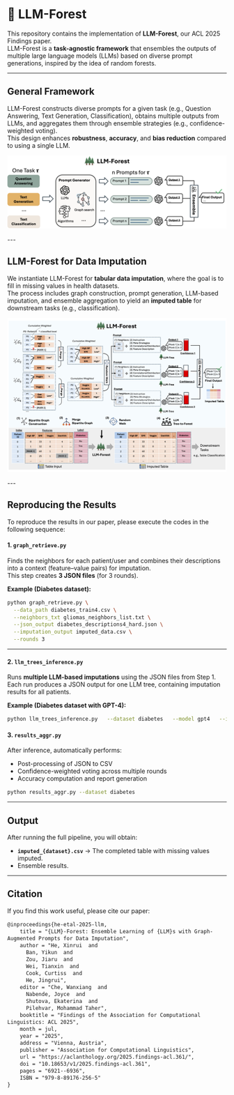 # 🌲 LLM-Forest

This repository contains the implementation of **LLM-Forest**, our ACL 2025 Findings paper.  
LLM-Forest is a **task-agnostic framework** that ensembles the outputs of multiple large language models (LLMs) based on diverse prompt generations, inspired by the idea of random forests.  

---

## General Framework

LLM-Forest constructs diverse prompts for a given task (e.g., Question Answering, Text Generation, Classification), obtains multiple outputs from LLMs, and aggregates them through ensemble strategies (e.g., confidence-weighted voting).  
This design enhances **robustness**, **accuracy**, and **bias reduction** compared to using a single LLM.
<p align="center">
  <img src="figures/general_framework.png" width="600">
</p>
---

## LLM-Forest for Data Imputation

We instantiate LLM-Forest for **tabular data imputation**, where the goal is to fill in missing values in health datasets.  
The process includes graph construction, prompt generation, LLM-based imputation, and ensemble aggregation to yield an **imputed table** for downstream tasks (e.g., classification).

<p align="center">
  <img src="figures/imputation_framework.png" width="700">
</p>
---

## Reproducing the Results

To reproduce the results in our paper, please execute the codes in the following sequence:

#### 1. `graph_retrieve.py`
Finds the neighbors for each patient/user and combines their descriptions into a context (feature–value pairs) for imputation.  
This step creates **3 JSON files** (for 3 rounds).

**Example (Diabetes dataset):**
```bash
python graph_retrieve.py \
  --data_path diabetes_train4.csv \
  --neighbors_txt gliomas_neighbors_list.txt \
  --json_output diabetes_descriptions4_hard.json \
  --imputation_output imputed_data.csv \
  --rounds 3
```
---

#### 2. `llm_trees_inference.py `
Runs **multiple LLM-based imputations** using the JSON files from Step&nbsp;1.  
Each run produces a JSON output for one LLM tree, containing imputation results for all patients.  

**Example (Diabetes dataset with GPT-4):**
```bash
python llm_trees_inference.py   --dataset diabetes   --model gpt4   --index 0
```

#### 3. `results_aggr.py `
After inference, automatically performs:  

- Post-processing of JSON to CSV  
- Confidence-weighted voting across multiple rounds  
- Accuracy computation and report generation
  
```bash
python results_aggr.py --dataset diabetes
```

---

## Output
After running the full pipeline, you will obtain:
- **`imputed_{dataset}.csv`** → The completed table with missing values imputed.  
- Ensemble results.  

---

## Citation
If you find this work useful, please cite our paper:

```
@inproceedings{he-etal-2025-llm,
    title = "{LLM}-Forest: Ensemble Learning of {LLM}s with Graph-Augmented Prompts for Data Imputation",
    author = "He, Xinrui  and
      Ban, Yikun  and
      Zou, Jiaru  and
      Wei, Tianxin  and
      Cook, Curtiss  and
      He, Jingrui",
    editor = "Che, Wanxiang  and
      Nabende, Joyce  and
      Shutova, Ekaterina  and
      Pilehvar, Mohammad Taher",
    booktitle = "Findings of the Association for Computational Linguistics: ACL 2025",
    month = jul,
    year = "2025",
    address = "Vienna, Austria",
    publisher = "Association for Computational Linguistics",
    url = "https://aclanthology.org/2025.findings-acl.361/",
    doi = "10.18653/v1/2025.findings-acl.361",
    pages = "6921--6936",
    ISBN = "979-8-89176-256-5"
}
```

